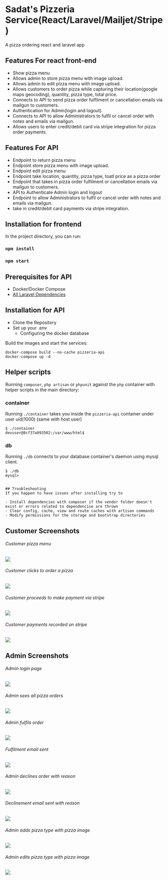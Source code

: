 # Sadat's Pizzeria Service(React/Laravel/Mailjet/Stripe)
A pizza ordering react and laravel app
## Features For react front-end
- Show pizza menu
- Allows admin to store pizza menu with image upload.
- Allows admin to edit pizza menu with image upload.
- Allows customers to order pizza while capturing their location(google maps geocoding), quantity, pizza type, total price.
- Connects to API to send pizza order fulfilment or cancellation emails via mailgun to customers.
- Authentication for Admin(login and logout).
- Connects to API to allow Administrators to fulfil or cancel order with notes and emails via mailgun.
- Allows users to enter credit/debit card via stripe integration for pizza order payments.

## Features For API
- Endpoint to return pizza menu
- Endpoint store pizza menu with image upload.
- Endpoint edit pizza menu
- Endpoint take location, quantity, pizza type, toatl price as a pizza order
- Endpoint that takes in pizza order fulfilment or cancellation emails via mailgun to customers.
- API to Authenticate Admin login and logout
-  Endpoint to allow Administrators to fulfil or cancel order with notes and emails via mailgun.
- take in credit/debit card payments via stripe integration.

## Installation for frontend

In the project directory, you can run:

### `npm install`
### `npm start`



## Prerequisites for API
- Docker/Docker Compose
- [All Laravel Dependencies](https://laravel.com/docs/7.4#server-requirements)

## Installation for API
* Clone the Repository
* Set up your .env
    - Configuring the docker database

Build the images and start the services:
```
docker-compose build --no-cache pizzeria-api
docker-compose up -d
```

## Helper scripts
Running `composer`, `php artisan` or `phpunit` against the `php` container with helper scripts in the main directory:

### container
Running `./container` takes you inside the `pizzeria-api` container under user uid(1000) (same with host user)
```
$ ./container
devuser@8cf37a093502:/var/www/html$
```
### db
Running `./db` connects to your database container's daemon using mysql client.
```
$ ./db
mysql>


## Troubleshooting
If you happen to have issues after installing try to

- Install dependencies with composer if the vendor folder doesn't exist or errors related to dependencise are thrown
- Clear config, cache, view and route caches with artisan commands
- Modify permissions for the storage and bootstrap directories
```
<h2 id="screenshots">Customer Screenshots</h2>

<h6> Customer pizza menu </h6>

![](screenshots/pizza_menu.png)

<h6> Customer clicks to order a pizza </h6>

![](screenshots/pizza_ordering.png)

<h6> Customer proceeds to make payment via stripe </h6>

![](screenshots/stripe_checkout.png)

<h6> Customer payments recorded on stripe </h6>

![](screenshots/stripe.png)


<h2 id="screenshots">Admin Screenshots</h2>

<h6> Admin login page </h6>

![](screenshots/admin_login.png)

<h6> Admin sees all pizza orders </h6>

![](screenshots/pizza_orders.png)

<h6> Admin fulfils order </h6>

![](screenshots/fulfil_pizza_order.png)

<h6> Fulfilment email sent </h6>

![](screenshots/fulfilled_email.png)

<h6> Admin declines order with reason </h6>

![](screenshots/decline_pizza_order.png)

<h6> Declinement email sent with reason </h6>

![](screenshots/decline_email.png)

<h6> Admin adds pizza type with pizza image </h6>

![](screenshots/add_pizza_type.png)

<h6> Admin edits pizza type with pizza image </h6>

![](screenshots/edit_pizza_type.png)
